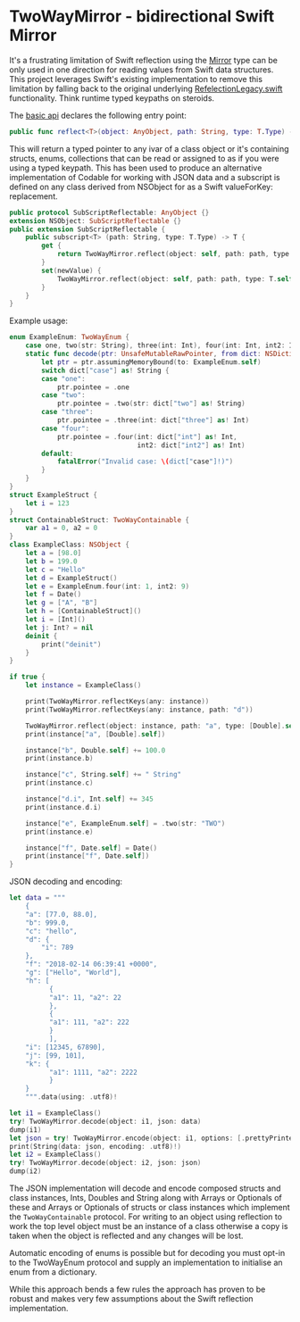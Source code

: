 # TwoWayMirror - bidirectional Swift Mirror

It's a frustrating limitation of Swift reflection using the [Mirror](http://nshipster.com/mirrortype/) type
can be only used in one direction for reading values from Swift data structures. This project leverages
Swift's existing implementation to remove this limitation by falling back to the original underlying
[RefelectionLegacy.swift](https://github.com/apple/swift/blob/master/stdlib/public/core/ReflectionLegacy.swift#L86)
functionality. Think runtime typed keypaths on steroids.

The [basic api](TwoWayMirror.playground/Sources/TwoWayMirror.swift) declares the following entry point:

```Swift
public func reflect<T>(object: AnyObject, path: String, type: T.Type) -> UnsafeMutablePointer<T>
```
This will return a typed pointer to any ivar of a class object or it's containing structs, enums, collections
that can be read or assigned to as if you were using a typed keypath.
This has been used to produce an alternative implementation of Codable for working with JSON data and
a subscript is defined on any class derived from NSObject for as a Swift valueForKey: replacement.

```Swift
public protocol SubScriptReflectable: AnyObject {}
extension NSObject: SubScriptReflectable {}
public extension SubScriptReflectable {
    public subscript<T> (path: String, type: T.Type) -> T {
        get {
            return TwoWayMirror.reflect(object: self, path: path, type: T.self).pointee
        }
        set(newValue) {
            TwoWayMirror.reflect(object: self, path: path, type: T.self).pointee = newValue
        }
    }
}
```

Example usage:

```Swift
enum ExampleEnum: TwoWayEnum {
    case one, two(str: String), three(int: Int), four(int: Int, int2: Int)
    static func decode(ptr: UnsafeMutableRawPointer, from dict: NSDictionary) {
        let ptr = ptr.assumingMemoryBound(to: ExampleEnum.self)
        switch dict["case"] as! String {
        case "one":
            ptr.pointee = .one
        case "two":
            ptr.pointee = .two(str: dict["two"] as! String)
        case "three":
            ptr.pointee = .three(int: dict["three"] as! Int)
        case "four":
            ptr.pointee = .four(int: dict["int"] as! Int,
                                int2: dict["int2"] as! Int)
        default:
            fatalError("Invalid case: \(dict["case"]!)")
        }
    }
}
struct ExampleStruct {
    let i = 123
}
struct ContainableStruct: TwoWayContainable {
    var a1 = 0, a2 = 0
}
class ExampleClass: NSObject {
    let a = [98.0]
    let b = 199.0
    let c = "Hello"
    let d = ExampleStruct()
    let e = ExampleEnum.four(int: 1, int2: 9)
    let f = Date()
    let g = ["A", "B"]
    let h = [ContainableStruct]()
    let i = [Int]()
    let j: Int? = nil
    deinit {
        print("deinit")
    }
}

if true {
    let instance = ExampleClass()

    print(TwoWayMirror.reflectKeys(any: instance))
    print(TwoWayMirror.reflectKeys(any: instance, path: "d"))

    TwoWayMirror.reflect(object: instance, path: "a", type: [Double].self).pointee += [11.0]
    print(instance["a", [Double].self])

    instance["b", Double.self] += 100.0
    print(instance.b)

    instance["c", String.self] += " String"
    print(instance.c)

    instance["d.i", Int.self] += 345
    print(instance.d.i)

    instance["e", ExampleEnum.self] = .two(str: "TWO")
    print(instance.e)

    instance["f", Date.self] = Date()
    print(instance["f", Date.self])
}
```

JSON decoding and encoding:

```Swift
let data = """
    {
    "a": [77.0, 88.0],
    "b": 999.0,
    "c": "hello",
    "d": {
        "i": 789
    },
    "f": "2018-02-14 06:39:41 +0000",
    "g": ["Hello", "World"],
    "h": [
          {
          "a1": 11, "a2": 22
          },
          {
          "a1": 111, "a2": 222
          }
          ],
    "i": [12345, 67890],
    "j": [99, 101],
    "k": {
          "a1": 1111, "a2": 2222
          }
    }
    """.data(using: .utf8)!

let i1 = ExampleClass()
try! TwoWayMirror.decode(object: i1, json: data)
dump(i1)
let json = try! TwoWayMirror.encode(object: i1, options: [.prettyPrinted])
print(String(data: json, encoding: .utf8)!)
let i2 = ExampleClass()
try! TwoWayMirror.decode(object: i2, json: json)
dump(i2)
```

The JSON implementation will decode and encode composed structs and class instances,
Ints, Doubles and String along with Arrays or Optionals of these and Arrays or Optionals of
structs or class instances which implement the `TwoWayContainable` protocol. For writing to
an object using reflection to work the top level object must be an instance of a class otherwise
a copy is taken when the object is reflected and any changes will be lost.

Automatic encoding of enums is possible but for decoding you must opt-in to the TwoWayEnum
protocol and supply an implementation to initialise an enum from a dictionary.

While this approach bends a few rules the approach has proven to be robust and makes very few
assumptions about the Swift reflection implementation.
